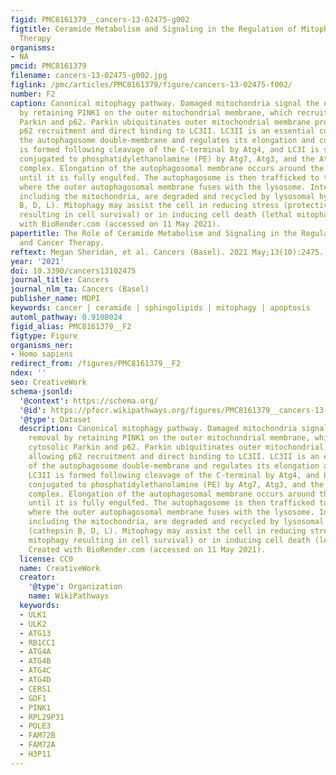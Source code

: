 ```yaml
---
figid: PMC8161379__cancers-13-02475-g002
figtitle: Ceramide Metabolism and Signaling in the Regulation of Mitophagy and Cancer
  Therapy
organisms:
- NA
pmcid: PMC8161379
filename: cancers-13-02475-g002.jpg
figlink: /pmc/articles/PMC8161379/figure/cancers-13-02475-f002/
number: F2
caption: Canonical mitophagy pathway. Damaged mitochondria signal the need for removal
  by retaining PINK1 on the outer mitochondrial membrane, which recruits cytosolic
  Parkin and p62. Parkin ubiquitinates outer mitochondrial membrane proteins, allowing
  p62 recruitment and direct binding to LC3II. LC3II is an essential component of
  the autophagosome double-membrane and regulates its elongation and curvature. LC3II
  is formed following cleavage of the C-terminal by Atg4, and LC3I is subsequently
  conjugated to phosphatidylethanolamine (PE) by Atg7, Atg3, and the Atg5-Atg12-Atg16
  complex. Elongation of the autophagosomal membrane occurs around the mitochondria
  until it is fully engulfed. The autophagosome is then trafficked to the lysosome,
  where the outer autophagosomal membrane fuses with the lysosome. Internal components,
  including the mitochondria, are degraded and recycled by lysosomal hydrolases (cathepsin
  B, D, L). Mitophagy may assist the cell in reducing stress (protective mitophagy
  resulting in cell survival) or in inducing cell death (lethal mitophagy). Created
  with BioRender.com (accessed on 11 May 2021).
papertitle: The Role of Ceramide Metabolism and Signaling in the Regulation of Mitophagy
  and Cancer Therapy.
reftext: Megan Sheridan, et al. Cancers (Basel). 2021 May;13(10):2475.
year: '2021'
doi: 10.3390/cancers13102475
journal_title: Cancers
journal_nlm_ta: Cancers (Basel)
publisher_name: MDPI
keywords: cancer | ceramide | sphingolipids | mitophagy | apoptosis
automl_pathway: 0.9108024
figid_alias: PMC8161379__F2
figtype: Figure
organisms_ner:
- Homo sapiens
redirect_from: /figures/PMC8161379__F2
ndex: ''
seo: CreativeWork
schema-jsonld:
  '@context': https://schema.org/
  '@id': https://pfocr.wikipathways.org/figures/PMC8161379__cancers-13-02475-g002.html
  '@type': Dataset
  description: Canonical mitophagy pathway. Damaged mitochondria signal the need for
    removal by retaining PINK1 on the outer mitochondrial membrane, which recruits
    cytosolic Parkin and p62. Parkin ubiquitinates outer mitochondrial membrane proteins,
    allowing p62 recruitment and direct binding to LC3II. LC3II is an essential component
    of the autophagosome double-membrane and regulates its elongation and curvature.
    LC3II is formed following cleavage of the C-terminal by Atg4, and LC3I is subsequently
    conjugated to phosphatidylethanolamine (PE) by Atg7, Atg3, and the Atg5-Atg12-Atg16
    complex. Elongation of the autophagosomal membrane occurs around the mitochondria
    until it is fully engulfed. The autophagosome is then trafficked to the lysosome,
    where the outer autophagosomal membrane fuses with the lysosome. Internal components,
    including the mitochondria, are degraded and recycled by lysosomal hydrolases
    (cathepsin B, D, L). Mitophagy may assist the cell in reducing stress (protective
    mitophagy resulting in cell survival) or in inducing cell death (lethal mitophagy).
    Created with BioRender.com (accessed on 11 May 2021).
  license: CC0
  name: CreativeWork
  creator:
    '@type': Organization
    name: WikiPathways
  keywords:
  - ULK1
  - ULK2
  - ATG13
  - RB1CC1
  - ATG4A
  - ATG4B
  - ATG4C
  - ATG4D
  - CERS1
  - GDF1
  - PINK1
  - RPL29P31
  - POLE3
  - FAM72B
  - FAM72A
  - H3P11
---
```

